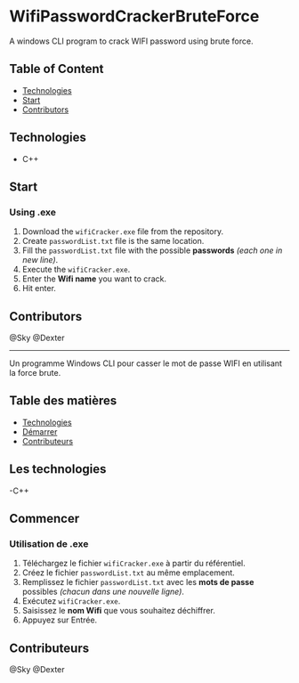 # WifiPasswordCrackerBruteForce
A windows CLI program to crack WIFI password using brute force.
  
## Table of Content
- [Technologies](#technologies)
- [Start](#Start)
- [Contributors](#contributors)

## Technologies
- C++

## Start
### Using .exe
1. Download the `wifiCracker.exe` file from the repository.
2. Create `passwordList.txt` file is the same location.
3. Fill the `passwordList.txt` file with the possible **passwords** *(each one in new line)*.
4. Execute the `wifiCracker.exe`.
5. Enter the **Wifi name** you want to crack.
6. Hit enter.

## Contributors
@Sky @Dexter


----------------------------------------------------------------------------------------------------

Un programme Windows CLI pour casser le mot de passe WIFI en utilisant la force brute.
  
## Table des matières
- [Technologies](#technologies)
- [Démarrer](#Démarrer)
- [Contributeurs](#contributeurs)

## Les technologies
-C++

## Commencer
### Utilisation de .exe
1. Téléchargez le fichier `wifiCracker.exe` à partir du référentiel.
2. Créez le fichier `passwordList.txt` au même emplacement.
3. Remplissez le fichier `passwordList.txt` avec les **mots de passe** possibles *(chacun dans une nouvelle ligne)*.
4. Exécutez `wifiCracker.exe`.
5. Saisissez le **nom Wifi** que vous souhaitez déchiffrer.
6. Appuyez sur Entrée.

## Contributeurs
@Sky @Dexter
